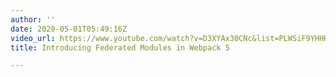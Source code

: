 ```yaml
---
author: ''
date: 2020-05-01T05:49:16Z
video_url: https://www.youtube.com/watch?v=D3XYAx30CNc&list=PLWSiF9YHHK-DqsFHGYbeAMwbd9xcZbEWJ
title: Introducing Federated Modules in Webpack 5

---
```

